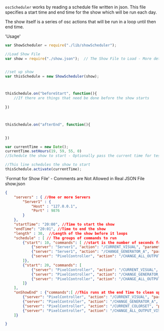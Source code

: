 `oscScheduler` works by reading a schedule file written in json. This file specifies a start time and end time for the show which will be run each day. 

The show itself is a series of osc actions that will be run in a loop until then end time.

'Usage'
```javascript
var ShowScheduler = require("./lib/showScheduler");

//Load Show File
var show = require("./show.json");  // The Show File to Load - More details below


//set up show
var thisSchedule = new ShowScheduler(show);



thisSchedule.on("beforeStart", function(){
 	//If there are things that need be done before the show starts
	
})



thisSchedule.on("afterEnd", function(){
	

})

var currentTime = new Date();
currentTime.setHours(19, 59, 55, 0)
//Schedule the show to start - Optionally pass the current time for testing purposes

//This line schedules the show to start
thisSchedule.activate(currentTime);
```
`Format for Show File' - Comments are Not Allowed in Real JSON File
show.json
```json
{
	"servers" : { //One or more Servers
		"Server1" : {
			"Host" : "127.0.0.1",
			"Port" : 9876
		}
	},
	"startTime": "20:00", //Time to start the show
	"endTime": "20:01", //Time to end the show
	"length" : 30,  //Length of the show before it loops
	"schedule" : [ // The groups of commands to run 
		{"start": 10, "commands": [ //start is the number of seconds from the beginning of the loop
			{"server": "Server1", "action": "/CURRENT_VISUAL", "parameter": 0},
			{"server": "Server1", "action": "/CHANGE_GENERATOR_A", "parameter": 4},
			{"server": "PixelController", "action": "/CHANGE_ALL_OUTPUT_VISUAL", "parameter": 0}
		]},
		{"start": 20, "commands": [
			{"server": "PixelController", "action": "/CURRENT_VISUAL", "parameter": 1},
			{"server": "PixelController", "action": "/CHANGE_GENERATOR_A", "parameter": 2},
			{"server": "PixelController", "action": "/CHANGE_ALL_OUTPUT_VISUAL", "parameter": 1}
		]}
	],
	"onShowEnd" : {"commands":[ //This runs at the end Time to clean up the show
		{"server": "PixelController", "action": "/CURRENT_VISUAL", "parameter": 0},
		{"server": "PixelController", "action": "/CHANGE_GENERATOR_A", "parameter": 0},
		{"server": "PixelController", "action": "/CURRENT_COLORSET", "parameter": 1},
		{"server": "PixelController", "action": "/CHANGE_ALL_OUTPUT_VISUAL", "parameter": 0}
	]}

}
```